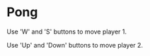 Pong
=====

Use 'W' and 'S' buttons to move player 1.

Use 'Up' and 'Down' buttons to move player 2.
